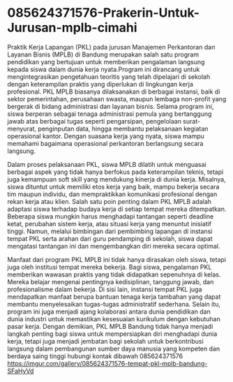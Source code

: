 # 085624371576-Prakerin-Untuk-Jurusan-mplb-cimahi
Praktik Kerja Lapangan (PKL) pada jurusan Manajemen Perkantoran dan Layanan Bisnis (MPLB) di Bandung merupakan salah satu program pendidikan yang bertujuan untuk memberikan pengalaman langsung kepada siswa dalam dunia kerja nyata.Program ini dirancang untuk mengintegrasikan pengetahuan teoritis yang telah dipelajari di sekolah dengan keterampilan praktis yang diperlukan di lingkungan kerja profesional. PKL MPLB biasanya dilaksanakan di berbagai instansi, baik di sektor pemerintahan, perusahaan swasta, maupun lembaga non-profit yang bergerak di bidang administrasi dan layanan bisnis. Selama program ini, siswa berperan sebagai tenaga administrasi pemula yang bertanggung jawab atas berbagai tugas seperti pengarsipan, pengelolaan surat-menyurat, penginputan data, hingga membantu pelaksanaan kegiatan operasional kantor. Dengan suasana kerja yang nyata, siswa mampu memahami bagaimana operasional perkantoran berlangsung secara langsung.

Dalam proses pelaksanaan PKL, siswa MPLB dilatih untuk menguasai berbagai aspek yang tidak hanya berfokus pada keterampilan teknis, tetapi juga kemampuan soft skill yang mendukung kinerja di dunia kerja. Misalnya, siswa dituntut untuk memiliki etos kerja yang baik, mampu bekerja secara tim maupun individu, dan mempraktikkan komunikasi profesional dengan rekan kerja atau klien. Salah satu poin penting dalam PKL MPLB adalah adaptasi siswa terhadap budaya kerja di setiap tempat mereka ditempatkan. Beberapa siswa mungkin harus menghadapi tantangan seperti deadline ketat, perubahan sistem kerja, atau situasi kerja yang menuntut inisiatif tinggi. Namun, melalui bimbingan dari pembimbing lapangan di instansi tempat PKL serta arahan dari guru pendamping di sekolah, siswa dapat mengatasi tantangan ini dan mengembangkan diri mereka secara optimal.

Manfaat dari program PKL MPLB ini tidak hanya dirasakan oleh siswa, tetapi juga oleh institusi tempat mereka bekerja. Bagi siswa, pengalaman PKL memberikan wawasan praktis yang tidak didapatkan sepenuhnya di kelas. Mereka belajar mengenai pentingnya kedisiplinan, tanggung jawab, dan profesionalisme dalam bekerja. Di sisi lain, instansi tempat PKL juga mendapatkan manfaat berupa bantuan tenaga kerja tambahan yang dapat membantu menyelesaikan tugas-tugas administratif sederhana. Selain itu, program ini juga menjadi ajang kolaborasi antara dunia pendidikan dan dunia industri untuk memastikan kesesuaian kurikulum dengan kebutuhan pasar kerja. Dengan demikian, PKL MPLB Bandung tidak hanya menjadi langkah penting bagi siswa untuk mempersiapkan diri menghadapi dunia kerja, tetapi juga menjadi jembatan bagi sekolah untuk berkontribusi langsung dalam pembangunan sumber daya manusia yang kompeten dan berdaya saing tinggi
hubungi kontak dibawah
085624371576
https://imgur.com/gallery/085624371576-tempat-pkl-mplb-bandung-SFaHyVd 

